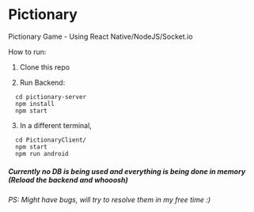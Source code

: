 # Pictionary
Pictionary Game - Using React Native/NodeJS/Socket.io

How to run:
1) Clone this repo

2) Run Backend:<br/>
```
  cd pictionary-server
  npm install
  npm start
```
3) In a different terminal,
```
  cd PictionaryClient/
  npm start
  npm run android
```
##### Currently no DB is being used and everything is being done in memory (Reload the backend and whooosh)
###### PS: Might have bugs, will try to resolve them in my free time :)
